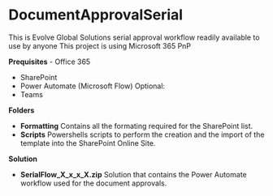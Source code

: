 # DocumentApprovalSerial
This is Evolve Global Solutions serial approval workflow readily available to use by anyone
This project is using Microsoft 365 PnP

**Prequisites** - Office 365
  
  - SharePoint
  - Power Automate (Microsoft Flow)
  Optional:
  - Teams

**Folders**
  - **Formatting**
    Contains all the formating required for the SharePoint list.
  - **Scripts**
    Powershells scripts to perform the creation and the import of the template into the SharePoint Online Site.
    
 
 **Solution**
  - **SerialFlow_X_x_x_X.zip**
    Solution that contains the Power Automate workflow used for the document approvals.
